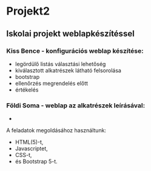 # Projekt2
## Iskolai projekt weblapkészítéssel
### Kiss Bence - konfigurációs weblap készítése:
- legördülő listás választási lehetőség
- kiválasztott alkatrészek látható felsorolása
- bootstrap
- ellenőrzés megrendelés előtt
- értékelés 

### Földi Soma - weblap az alkatrészek leírásával: 
- 

A feladatok megoldásához használtunk:
- HTML(5)-t, 
- Javascriptet,
- CSS-t,
- és Bootstrap 5-t.

